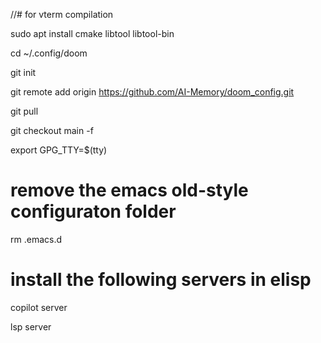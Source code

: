 
//# for vterm compilation

sudo apt install cmake libtool libtool-bin

cd ~/.config/doom

git init

git remote add origin https://github.com/AI-Memory/doom_config.git

git pull

git checkout main -f

export GPG_TTY=$(tty)
# remove the emacs old-style configuraton folder
rm .emacs.d

# install the following servers in elisp

copilot server

lsp server
